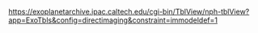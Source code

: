 https://exoplanetarchive.ipac.caltech.edu/cgi-bin/TblView/nph-tblView?app=ExoTbls&config=directimaging&constraint=immodeldef=1